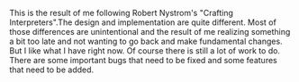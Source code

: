 This is the result of me following Robert Nystrom's "Crafting Interpreters".The design and implementation are quite different. Most of those differences are unintentional and the result of me realizing something a bit too late and not wanting to go back and make fundamental changes. But I like what I have right now. Of course there is still a lot of work to do. There are some important bugs that need to be fixed and some features that need to be added.
